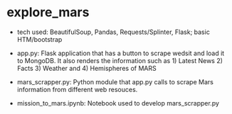 # explore_mars
* tech used: BeautifulSoup, Pandas, Requests/Splinter, Flask; basic HTM/bootstrap


* app.py: Flask application that has a button to scrape wedsit and load it to MongoDB. It also renders the information such as 1) Latest News 2) Facts 3) Weather and 4) Hemispheres of MARS
* mars_scrapper.py: Python module that app.py calls to scrape Mars information from different web resouces. 
* mission_to_mars.ipynb: Notebook used to develop mars_scrapper.py

